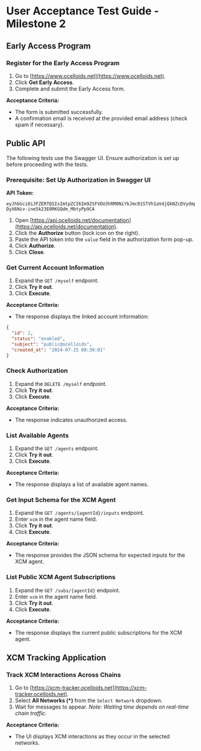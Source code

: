 # User Acceptance Test Guide - Milestone 2

## Early Access Program

### Register for the Early Access Program

1. Go to [https://www.ocelloids.net](https://www.ocelloids.net).
2. Click **Get Early Access**.
3. Complete and submit the Early Access form.

**Acceptance Criteria:**

- The form is submitted successfully.
- A confirmation email is received at the provided email address (check spam if necessary).

## Public API

The following tests use the Swagger UI. Ensure authorization is set up before proceeding with the tests.

### Prerequisite: Set Up Authorization in Swagger UI

**API Token:**

```
eyJhbGciOiJFZERTQSIsImtpZCI6Im92SFVDU3hRM0NiYkJmc01STVh1aVdjQkNZcDVydmpvamphT2J4dUxxRDQ9In0.ewogICJpc3MiOiAiYXBpLm9jZWxsb2lkcy5uZXQiLAogICJqdGkiOiAiMDEwMDAwMDAwMDAwMDAwMDAwMDAwMDAwMDAiLAogICJzdWIiOiAicHVibGljQG9jZWxsb2lkcyIKfQo.qKSfxo6QYGxzv40Ox7ec6kpt2aVywKmhpg6lue4jqmZyY6y3SwfT-DyX6Niv-ine5k23E0RKGQdm_MbtyPp9CA
```

1. Open [https://api.ocelloids.net/documentation](https://api.ocelloids.net/documentation).
2. Click the **Authorize** button (lock icon on the right).
3. Paste the API token into the `value` field in the authorization form pop-up.
4. Click **Authorize**.
5. Click **Close**.

### Get Current Account Information

1. Expand the `GET /myself` endpoint.
2. Click **Try it out**.
3. Click **Execute**.

**Acceptance Criteria:**

- The response displays the linked account information:

```json
{
  "id": 2,
  "status": "enabled",
  "subject": "public@ocelloids",
  "created_at": "2024-07-25 08:39:01"
}
```

### Check Authorization

1. Expand the `DELETE /myself` endpoint.
2. Click **Try it out**.
3. Click **Execute**.

**Acceptance Criteria:**

- The response indicates unauthorized access.

### List Available Agents

1. Expand the `GET /agents` endpoint.
2. Click **Try it out**.
3. Click **Execute**.

**Acceptance Criteria:**

- The response displays a list of available agent names.

### Get Input Schema for the XCM Agent

1. Expand the `GET /agents/{agentId}/inputs` endpoint.
2. Enter `xcm` in the agent name field.
3. Click **Try it out**.
4. Click **Execute**.

**Acceptance Criteria:**

- The response provides the JSON schema for expected inputs for the XCM agent.

### List Public XCM Agent Subscriptions

1. Expand the `GET /subs/{agentId}` endpoint.
2. Enter `xcm` in the agent name field.
3. Click **Try it out**.
4. Click **Execute**.

**Acceptance Criteria:**

- The response displays the current public subscriptions for the XCM agent.

## XCM Tracking Application

### Track XCM Interactions Across Chains

1. Go to [https://xcm-tracker.ocelloids.net](https://xcm-tracker.ocelloids.net).
2. Select **All Networks (\*)** from the `Select Network` dropdown.
3. Wait for messages to appear. _Note: Waiting time depends on real-time chain traffic._

**Acceptance Criteria:**

- The UI displays XCM interactions as they occur in the selected networks.

